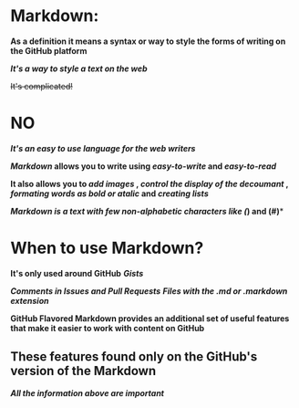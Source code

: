 # Markdown:

**As a definition it means a syntax or way to style the forms of writing on the GitHub platform**

***It's a way to style a text on the web*** 

~~It's complicated!~~ 

# NO 

***It's an easy to use language for the web writers***

**_Markdown_ allows you to write using _easy-to-write_ and _easy-to-read_**

**It also allows you to _add images_ , _control the display of the decoumant_ , _formating words as bold or atalic_ and _creating lists_** 

***Markdown is a text with few non-alphabetic characters like (*) and (#)***

# When to use Markdown? 

**It's only used around GitHub**
 **_Gists_**

**_Comments in Issues and Pull Requests_**
**_Files with the .md or .markdown extension_**

**GitHub Flavored Markdown provides an additional set of useful features that make it easier to work with content on GitHub** 

## These features found only on the GitHub's version of the Markdown 


***All the information above are important***